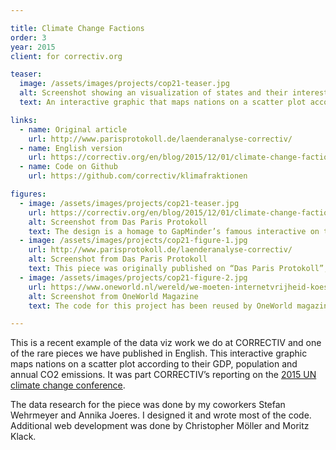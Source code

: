 ```yaml
---

title: Climate Change Factions
order: 3
year: 2015
client: for correctiv.org

teaser:
  image: /assets/images/projects/cop21-teaser.jpg
  alt: Screenshot showing an visualization of states and their interests in the Paris climate change conference
  text: An interactive graphic that maps nations on a scatter plot according to their GDP, population and annual CO2 emissions, used in CORRECTIV’s reporting on the 2015 UN Climate Change Conference.

links:
  - name: Original article
    url: http://www.parisprotokoll.de/laenderanalyse-correctiv/
  - name: English version
    url: https://correctiv.org/en/blog/2015/12/01/climate-change-factions/
  - name: Code on Github
    url: https://github.com/correctiv/klimafraktionen

figures:
  - image: /assets/images/projects/cop21-teaser.jpg
    url: https://correctiv.org/en/blog/2015/12/01/climate-change-factions/
    alt: Screenshot from Das Paris Protokoll
    text: The design is a homage to GapMinder’s famous interactive on the “Wealth & Health of Nations”, popularized by Hans Rosling. Click on “linear scale” for maximum effect.
  - image: /assets/images/projects/cop21-figure-1.jpg
    url: http://www.parisprotokoll.de/laenderanalyse-correctiv/
    alt: Screenshot from Das Paris Protokoll
    text: This piece was originally published on “Das Paris Protokoll”, a website that provided in-depth reporting from the UN Climate Change Conference. It was a collaboration between CORRECTIV and German public broadcaster NDR.
  - image: /assets/images/projects/cop21-figure-2.jpg
    url: https://www.oneworld.nl/wereld/we-moeten-internetvrijheid-koesteren
    alt: Screenshot from OneWorld Magazine
    text: The code for this project has been reused by OneWorld magazine in Holland to visualize the state of internet censorship around the world.

---
```


This is a recent example of the data viz work we do at CORRECTIV and one of the rare pieces we have published in English. This interactive graphic maps nations on a scatter plot according to their GDP, population and annual CO2 emissions. It was part CORRECTIV’s reporting on the [2015 UN climate change conference](http://www.parisprotokoll.de/).

The data research for the piece was done by my coworkers Stefan Wehrmeyer and Annika Joeres. I designed it and wrote most of the code. Additional web development was done by Christopher Möller and Moritz Klack.
